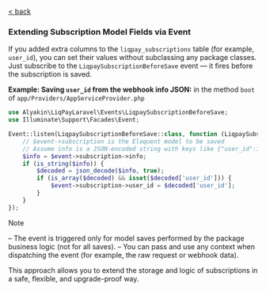 [&lt; back](../README.md#installation)

### Extending Subscription Model Fields via Event

If you added extra columns to the `liqpay_subscriptions` table (for example, `user_id`),
you can set their values without subclassing any package classes.
Just subscribe to the `LiqpaySubscriptionBeforeSave` event — it fires before the subscription is saved.

**Example: Saving `user_id` from the webhook info JSON:**
in the method `boot` of `app/Providers/AppServiceProvider.php`

```php
use Alyakin\LiqPayLaravel\Events\LiqpaySubscriptionBeforeSave;
use Illuminate\Support\Facades\Event;

Event::listen(LiqpaySubscriptionBeforeSave::class, function (LiqpaySubscriptionBeforeSave $event) {
    // $event->subscription is the Eloquent model to be saved
    // Assume info is a JSON-encoded string with keys like {"user_id":123}
    $info = $event->subscription->info;
    if (is_string($info)) {
        $decoded = json_decode($info, true);
        if (is_array($decoded) && isset($decoded['user_id'])) {
            $event->subscription->user_id = $decoded['user_id'];
        }
    }
});
```

> [!NOTE]
> – The event is triggered only for model saves performed by the package business logic (not for all saves).
> – You can pass and use any context when dispatching the event (for example, the raw request or webhook data).

This approach allows you to extend the storage and logic of subscriptions in a safe, flexible, and upgrade-proof way.
